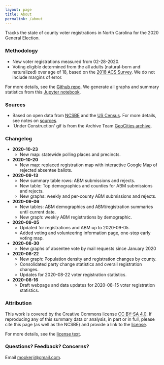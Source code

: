 ```yaml
---
layout: page
title: About
permalink: /about
---
```


Tracks the state of county voter registrations in North Carolina for the 2020
General Election.

### Methodology

- New voter registrations measured from 02-28-2020.
- Voting eligible determined from the all adults (natural-born and naturalized)
  over age of 18, based on the [2018 ACS Survey][acs]. We do not include margins
  of error.

For more details, see the [Github repo][repo]. We generate all graphs and
summary statistics from this [Jupyter notebook][notebook].

[repo]: https://github.com/mookerji/nc-2020-dat
[notebook]: https://github.com/mookerji/nc-2020-dat/blob/master/process-data-nc-2020.ipynb

### Sources

- Based on open data from [NCSBE](https://vt.ncsbe.gov/RegStat/) and the [US
  Census](https://data.census.gov/cedsci/). For more details, see notes on
  [sources][sources].
- 'Under Construction' gif is from the Archive Team [GeoCities
  archive][archive_team].

[archive_team]: http://textfiles.com/underconstruction/

### Changelog

- **2020-10-23**
  * New map: statewide polling places and precincts.
- **2020-10-20**
  * New map: replaced registration map with interactive Google Map of rejected
    absentee ballots.
- **2020-09-13**
  * New summary table rows: ABM submissions and rejects.
  * New table: Top demographics and counties for ABM submissions and rejects.
  * New graphs: weekly and per-county ABM submissions and rejects.
- **2020-09-06**
  * New tables: ABM demographics and ABM/registration summaries until current date.
  * New graph: weekly ABM registrations by demographic.
- **2020-09-05**
  * Updated for registrations and ABM up to 2020-09-05.
  * Added voting and volunteering information page, one-stop early voting map.
- **2020-08-30**
  * New graphs of absentee vote by mail requests since January 2020
- **2020-08-22**
  * New graph: Population density and registration changes by county.
  * Consolidated party change statistics and overall registration changes.
  * Updates for 2020-08-22 voter registration statistics.
- **2020-08-16**
  * Draft webpage and data updates for 2020-08-15 voter registration statistics.

### Attribution

This work is covered by the Creative Commons license [CC BY-SA
4.0][explanation]. If reproducing any of this summary data or analysis, in part
or in full, please cite this page (as well as the NCSBE) and provide a link to
the [license][license].

For more details, see the [license text][text].

[explanation]: https://creativecommons.org/licenses/by-sa/4.0/
[license]: https://creativecommons.org/licenses/by-sa/4.0/legalcode.
[text]: http://creativecommons.org/licenses/by-sa/4.0

### Questions? Feedback? Concerns?

Email [mookerji@gmail.com](mailto:mookerji@gmail.com).

[acs]: https://www.census.gov/programs-surveys/acs
[sources]: https://github.com/mookerji/nc-2020-dat/blob/master/data/README.md
